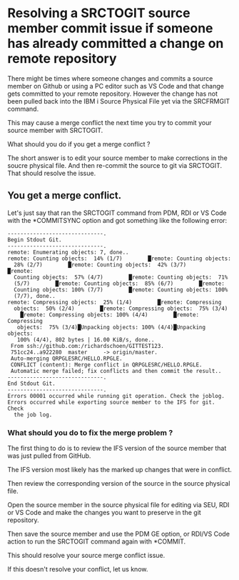 # Resolving a SRCTOGIT source member commit issue if someone has already committed a change on remote repository
There might be times where someone changes and commits a source member on Github or using a PC editor such as VS Code and that change gets committed to your remote repository. However the change has not been pulled back into the IBM i Source Physical File yet via the SRCFRMGIT command.   

This may cause a merge conflict the next time you try to commit your source member with SRCTOGIT.  

What should you do if you get a merge conflict ?   

The short answer is to edit your source member to make corrections in the soucre physical file.  And then re-commit the source to git via SRCTOGIT. That should resolve the issue.    

## You get a merge conflict.
Let's just say that ran the SRCTOGIT command from PDM, RDI or VS Code with the *COMMITSYNC option and got something like the following error:   
```
------------------------------.                                         
Begin Stdout Git.                                                       
------------------------------.                                         
remote: Enumerating objects: 7, done..                                  
remote: Counting objects:  14% (1/7)        █remote: Counting objects:  
  28% (2/7)        █remote: Counting objects:  42% (3/7)        █remote:
  Counting objects:  57% (4/7)        █remote: Counting objects:  71%   
  (5/7)        █remote: Counting objects:  85% (6/7)        █remote:    
  Counting objects: 100% (7/7)        █remote: Counting objects: 100%   
  (7/7), done..                                                         
remote: Compressing objects:  25% (1/4)        █remote: Compressing     
  objects:  50% (2/4)        █remote: Compressing objects:  75% (3/4)   
    █remote: Compressing objects: 100% (4/4)        █remote: Compressing
   objects:  75% (3/4)█Unpacking objects: 100% (4/4)█Unpacking objects: 
   100% (4/4), 802 bytes | 16.00 KiB/s, done..                          
 From ssh://github.com:/richardschoen/GITTEST123.                       
 751cc24..a922280  master     -> origin/master.                         
 Auto-merging QRPGLESRC/HELLO.RPGLE.                                    
 CONFLICT (content): Merge conflict in QRPGLESRC/HELLO.RPGLE.           
 Automatic merge failed; fix conflicts and then commit the result..
------------------------------.                                      
End Stdout Git.                                                      
------------------------------.                                      
Errors 00001 occurred while running git operation. Check the joblog.
Errors occurred while exporting source member to the IFS for git. Check
  the job log.                                                         
```

### What should you do to fix the merge problem ?
The first thing to do is to review the IFS version of the source member that was just pulled from GitHub.    

The IFS version most likely has the marked up changes that were in conflict.    

Then review the corresponding version of the source in the source physical file.    

Open the source member in the source physical file for editing via SEU, RDI or VS Code and make the changes you want to preserve in the git repository.     

Then save the source member and use the PDM GE option, or RDI/VS Code action to run the SRCTOGIT command again with *COMMIT.   

This should resolve your source merge conflict issue.    

If this doesn't resolve your conflict, let us know.














